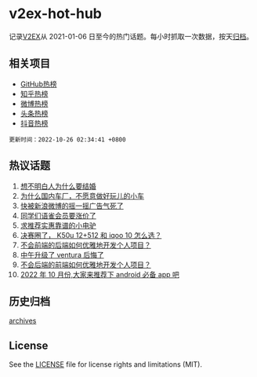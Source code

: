 # v2ex-hot-hub

 记录[V2EX](https://www.v2ex.com/)从 2021-01-06 日至今的热门话题。每小时抓取一次数据，按天[归档](archives)。
 
 ## 相关项目

- [GitHub热榜](https://github.com/lonnyzhang423/github-hot-hub)
- [知乎热榜](https://github.com/lonnyzhang423/zhihu-hot-hub)
- [微博热榜](https://github.com/lonnyzhang423/weibo-hot-hub)
- [头条热榜](https://github.com/lonnyzhang423/toutiao-hot-hub)
- [抖音热榜](https://github.com/lonnyzhang423/douyin-hot-hub)


 `更新时间：2022-10-26 02:34:41 +0800`

## 热议话题

1. [想不明白人为什么要结婚](https://www.v2ex.com/t/889616)
1. [为什么国内车厂，不愿意做好玩儿的小车](https://www.v2ex.com/t/889587)
1. [快被新浪微博的摇一摇广告气死了](https://www.v2ex.com/t/889602)
1. [同学们语雀会员要涨价了](https://www.v2ex.com/t/889628)
1. [求推荐实惠靠谱的小电驴](https://www.v2ex.com/t/889599)
1. [决赛圈了， K50u 12+512 和 iqoo 10 怎么选？](https://www.v2ex.com/t/889570)
1. [不会前端的后端如何优雅地开发个人项目？](https://www.v2ex.com/t/889594)
1. [中午升级了 ventura 后悔了](https://www.v2ex.com/t/889670)
1. [不会后端的前端如何优雅地开发个人项目？](https://www.v2ex.com/t/889578)
1. [2022 年 10 月份,大家来推荐下 android 必备 app 吧](https://www.v2ex.com/t/889671)

## 历史归档

[archives](archives)

## License

See the [LICENSE](LICENSE) file for license rights and limitations (MIT).
